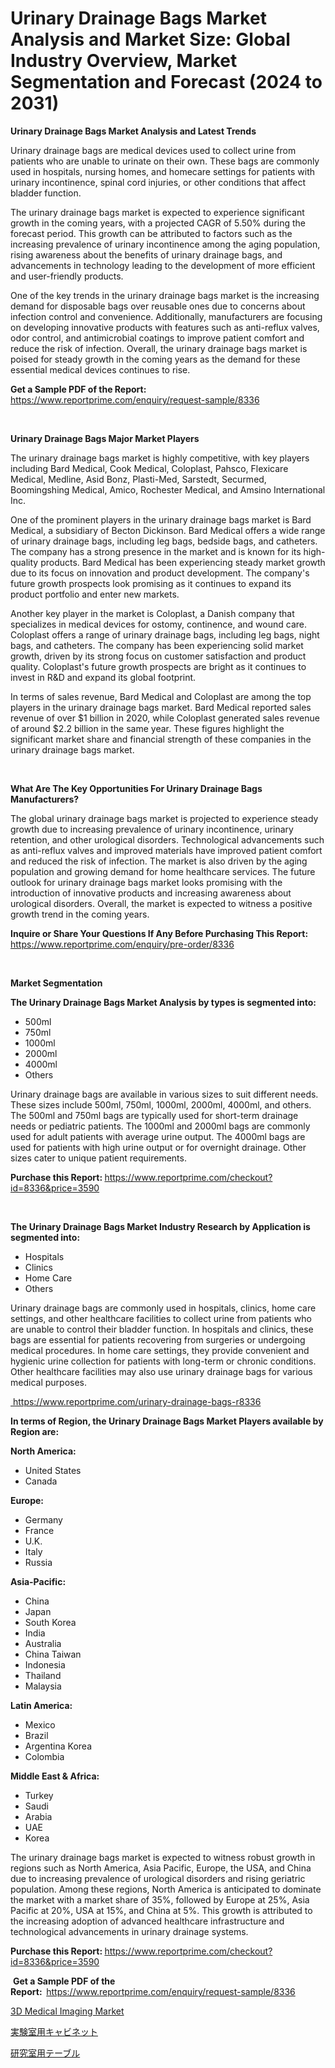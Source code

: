 <p><h1>Urinary Drainage Bags Market Analysis and Market Size: Global Industry Overview, Market Segmentation and Forecast (2024 to 2031)</h1></p><p><strong>Urinary Drainage Bags Market Analysis and Latest Trends</strong></p>
<p><p>Urinary drainage bags are medical devices used to collect urine from patients who are unable to urinate on their own. These bags are commonly used in hospitals, nursing homes, and homecare settings for patients with urinary incontinence, spinal cord injuries, or other conditions that affect bladder function.</p><p>The urinary drainage bags market is expected to experience significant growth in the coming years, with a projected CAGR of 5.50% during the forecast period. This growth can be attributed to factors such as the increasing prevalence of urinary incontinence among the aging population, rising awareness about the benefits of urinary drainage bags, and advancements in technology leading to the development of more efficient and user-friendly products.</p><p>One of the key trends in the urinary drainage bags market is the increasing demand for disposable bags over reusable ones due to concerns about infection control and convenience. Additionally, manufacturers are focusing on developing innovative products with features such as anti-reflux valves, odor control, and antimicrobial coatings to improve patient comfort and reduce the risk of infection. Overall, the urinary drainage bags market is poised for steady growth in the coming years as the demand for these essential medical devices continues to rise.</p></p>
<p><strong>Get a Sample PDF of the Report:&nbsp;</strong> <a href="https://www.reportprime.com/enquiry/request-sample/8336">https://www.reportprime.com/enquiry/request-sample/8336</a></p>
<p>&nbsp;</p>
<p><strong>Urinary Drainage Bags Major Market Players</strong></p>
<p><p>The urinary drainage bags market is highly competitive, with key players including Bard Medical, Cook Medical, Coloplast, Pahsco, Flexicare Medical, Medline, Asid Bonz, Plasti-Med, Sarstedt, Securmed, Boomingshing Medical, Amico, Rochester Medical, and Amsino International Inc.</p><p>One of the prominent players in the urinary drainage bags market is Bard Medical, a subsidiary of Becton Dickinson. Bard Medical offers a wide range of urinary drainage bags, including leg bags, bedside bags, and catheters. The company has a strong presence in the market and is known for its high-quality products. Bard Medical has been experiencing steady market growth due to its focus on innovation and product development. The company's future growth prospects look promising as it continues to expand its product portfolio and enter new markets.</p><p>Another key player in the market is Coloplast, a Danish company that specializes in medical devices for ostomy, continence, and wound care. Coloplast offers a range of urinary drainage bags, including leg bags, night bags, and catheters. The company has been experiencing solid market growth, driven by its strong focus on customer satisfaction and product quality. Coloplast's future growth prospects are bright as it continues to invest in R&D and expand its global footprint.</p><p>In terms of sales revenue, Bard Medical and Coloplast are among the top players in the urinary drainage bags market. Bard Medical reported sales revenue of over $1 billion in 2020, while Coloplast generated sales revenue of around $2.2 billion in the same year. These figures highlight the significant market share and financial strength of these companies in the urinary drainage bags market.</p></p>
<p>&nbsp;</p>
<p><strong>What Are The Key Opportunities For Urinary Drainage Bags Manufacturers?</strong></p>
<p><p>The global urinary drainage bags market is projected to experience steady growth due to increasing prevalence of urinary incontinence, urinary retention, and other urological disorders. Technological advancements such as anti-reflux valves and improved materials have improved patient comfort and reduced the risk of infection. The market is also driven by the aging population and growing demand for home healthcare services. The future outlook for urinary drainage bags market looks promising with the introduction of innovative products and increasing awareness about urological disorders. Overall, the market is expected to witness a positive growth trend in the coming years.</p></p>
<p><strong>Inquire or Share Your Questions If Any Before Purchasing This Report:</strong> <a href="https://www.reportprime.com/enquiry/pre-order/8336">https://www.reportprime.com/enquiry/pre-order/8336</a></p>
<p>&nbsp;</p>
<p><strong>Market Segmentation</strong></p>
<p><strong>The Urinary Drainage Bags Market Analysis by types is segmented into:</strong></p>
<p><ul><li>500ml</li><li>750ml</li><li>1000ml</li><li>2000ml</li><li>4000ml</li><li>Others</li></ul></p>
<p><p>Urinary drainage bags are available in various sizes to suit different needs. These sizes include 500ml, 750ml, 1000ml, 2000ml, 4000ml, and others. The 500ml and 750ml bags are typically used for short-term drainage needs or pediatric patients. The 1000ml and 2000ml bags are commonly used for adult patients with average urine output. The 4000ml bags are used for patients with high urine output or for overnight drainage. Other sizes cater to unique patient requirements.</p></p>
<p><strong>Purchase this Report:&nbsp;</strong><a href="https://www.reportprime.com/checkout?id=8336&price=3590">https://www.reportprime.com/checkout?id=8336&price=3590</a></p>
<p>&nbsp;</p>
<p><strong>The Urinary Drainage Bags Market Industry Research by Application is segmented into:</strong></p>
<p><ul><li>Hospitals</li><li>Clinics</li><li>Home Care</li><li>Others</li></ul></p>
<p><p>Urinary drainage bags are commonly used in hospitals, clinics, home care settings, and other healthcare facilities to collect urine from patients who are unable to control their bladder function. In hospitals and clinics, these bags are essential for patients recovering from surgeries or undergoing medical procedures. In home care settings, they provide convenient and hygienic urine collection for patients with long-term or chronic conditions. Other healthcare facilities may also use urinary drainage bags for various medical purposes.</p></p>
<p><a href="https://www.reportprime.com/urinary-drainage-bags-r8336">&nbsp;https://www.reportprime.com/urinary-drainage-bags-r8336</a></p>
<p><strong>In terms of Region, the Urinary Drainage Bags Market Players available by Region are:</strong></p>
<p>
    <p> <strong> North America: </strong>
        <ul>
            <li>United States</li>
            <li>Canada</li>
        </ul>
        </p> 
    <p> <strong> Europe: </strong>
        <ul>
            <li>Germany</li>
            <li>France</li>
            <li>U.K.</li>
            <li>Italy</li>
            <li>Russia</li>
        </ul>
        </p> 
    <p> <strong> Asia-Pacific: </strong>
        <ul>
            <li>China</li>
            <li>Japan</li>
            <li>South Korea</li>
            <li>India</li>
            <li>Australia</li>
            <li>China Taiwan</li>
            <li>Indonesia</li>
            <li>Thailand</li>
            <li>Malaysia</li>
        </ul>
        </p> 
    <p> <strong> Latin America: </strong>
        <ul>
            <li>Mexico</li>
            <li>Brazil</li>
            <li>Argentina Korea</li>
            <li>Colombia</li>
        </ul>
        </p> 
    <p> <strong> Middle East & Africa: </strong>
        <ul>
            <li>Turkey</li>
            <li>Saudi</li>
            <li>Arabia</li>
            <li>UAE</li>
            <li>Korea</li>
        </ul>
    </p>
    </p>
<p><p>The urinary drainage bags market is expected to witness robust growth in regions such as North America, Asia Pacific, Europe, the USA, and China due to increasing prevalence of urological disorders and rising geriatric population. Among these regions, North America is anticipated to dominate the market with a market share of 35%, followed by Europe at 25%, Asia Pacific at 20%, USA at 15%, and China at 5%. This growth is attributed to the increasing adoption of advanced healthcare infrastructure and technological advancements in urinary drainage systems.</p></p>
<p><strong>Purchase this Report: </strong><a href="https://www.reportprime.com/checkout?id=8336&price=3590">https://www.reportprime.com/checkout?id=8336&price=3590</a></p>
<p>&nbsp;<strong>Get a Sample PDF of the Report:&nbsp;&nbsp;</strong><a href="https://www.reportprime.com/enquiry/request-sample/8336">https://www.reportprime.com/enquiry/request-sample/8336</a></p>
<p><strong></strong></p>
<p><p><a href="https://github.com/Angelnienowdseej3e45z3p8c/Market-Research-Report-List-2/blob/main/3d-medical-imaging-market.md">3D Medical Imaging Market</a></p><p><a href="https://github.com/vlcostes/Market-Research-Report-List-1/blob/main/748923922760.md">実験室用キャビネット</a></p><p><a href="https://github.com/EstaSprer20231/Market-Research-Report-List-1/blob/main/305558522761.md">研究室用テーブル</a></p></p>